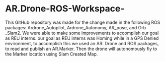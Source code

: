 # AR.Drone-ROS-Workspace-

This GitHub repository was made for the change made in the following ROS packages: Ardrone_Autopilot, Ardrone_Autonomy, AR_pose, and Orb _Slam2. We were able to make some improvements to accomplish our goal as REU interns. our goal as REU interns was Homing while in a GPS Denied environment, to accomplish this we used an AR. Drone and ROS packages, to read and publish an AR.Marker. Then the drone will autonomously fly to the Marker location using Slam Created Map.

